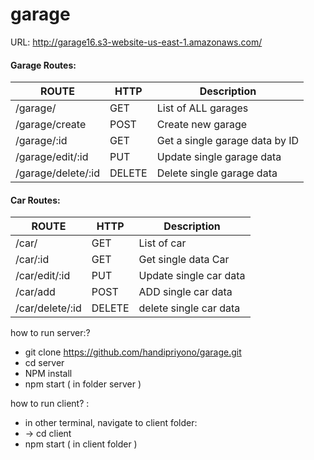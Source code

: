 # garage

URL: http://garage16.s3-website-us-east-1.amazonaws.com/

#### Garage Routes:

ROUTE  |  HTTP  | Description  
-------|--------|-------------
/garage/ | GET | List of ALL garages
/garage/create | POST | Create new garage
/garage/:id | GET | Get a single garage data by ID
/garage/edit/:id | PUT | Update single garage data
/garage/delete/:id | DELETE | Delete single garage data



#### Car Routes:

ROUTE  |  HTTP  | Description  
-------|--------|-------------
/car/ | GET | List of car  
/car/:id | GET | Get single data Car
/car/edit/:id | PUT | Update single car data
/car/add | POST | ADD single car data
/car/delete/:id | DELETE | delete single car data


how to run server:?
* git clone https://github.com/handipriyono/garage.git
* cd server
* NPM install
* npm start ( in folder server )

how to run client? :
* in other terminal, navigate to client folder:
* -> cd client
* npm start ( in client folder )
